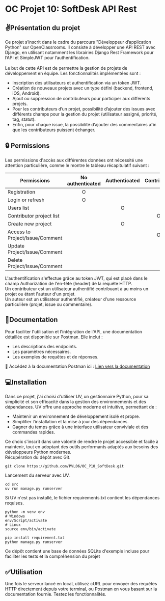 # OC Projet 10: SoftDesk API Rest

## :v:Présentation du projet

Ce projet s’inscrit dans le cadre du parcours "Développeur d’application Python" sur OpenClassrooms.
Il consiste à développer une API REST avec Django, en utilisant notamment les librairies Django Rest Framework pour l’API et SimpleJWT pour l’authentification.  
\
Le but de cette API est de permettre la gestion de projets de développement en équipe. Les fonctionnalités implémentées sont :  
* Inscription des utilisateurs et authentification via un token JWT.
* Création de nouveaux projets avec un type défini (backend, frontend, iOS, Android).
* Ajout ou suppression de contributeurs pour participer aux différents projets.
* Pour les contributeurs d’un projet, possibilité d’ajouter des issues avec différents champs pour la gestion du projet (utilisateur assigné, priorité, tag, statut).
* Enfin, pour chaque issue, la possibilité d’ajouter des commentaires afin que les contributeurs puissent échanger.
  
## :lock: Permissions  
Les permissions d'accès aux différentes données ont nécessité une attention particulière, comme le montre le tableau récapitulatif suivant :  
  
| Permissions | No authenticated | Authenticated | Contributor | Author |
|---          |:-:               |:-:            |:-:          |:-:     |
| Registration                    | O |
| Login or refresh                | O | 
| Users list                      |   | O |
| Contributor project list        |   |   | O |
| Create new project              |   | O |
| Access to Project/Issue/Comment |   |   | O |
| Update Project/Issue/Comment    |   |   |   | O |
| Delete Project/Issue/Comment    |   |   |   | O |
    
L'authentification s'effectue grâce au token JWT, qui est placé dans le champ Authorization de l'en-tête (header) de la requête HTTP.  
Un contributeur est un utilisateur authentifié contribuant à au moins un projet ou étant l'auteur d'un projet.  
Un auteur est un utilisateur authentifié, créateur d'une ressource particulière (projet, issue ou commentaire).  

## :blue_book:Documentation
Pour faciliter l'utilisation et l'intégration de l'API, une documentation détaillée est disponible sur Postman. Elle inclut :

* Les descriptions des endpoints.
* Les paramètres nécessaires.
* Les exemples de requêtes et de réponses.

:link: Accédez à la documentation Postman ici : [Lien vers la documentation](https://documenter.getpostman.com/view/38947734/2sAYQfEpxQ)
## :computer:Installation
Dans ce projet, j'ai choisi d'utiliser UV, un gestionnaire Python, pour sa simplicité et son efficacité dans la gestion des environnements et des dépendances. UV offre une approche moderne et intuitive, permettant de :

* Maintenir un environnement de développement isolé et propre.
* Simplifier l'installation et la mise à jour des dépendances.
* Gagner du temps grâce à une interface utilisateur conviviale et des commandes rapides.

Ce choix s'inscrit dans une volonté de rendre le projet accessible et facile à maintenir, tout en adoptant des outils performants adaptés aux besoins des développeurs Python modernes.
\
Récupération du dépôt avec Git.
```
git clone https://github.com/PVL06/OC_P10_SoftDesk.git
```

Lancement du serveur avec UV.
```
cd src
uv run manage.py runserver
```
Si UV n'est pas installé, le fichier requirements.txt contient les dépendances requises.  
```
python -m venv env
# Windows
env/Script/activate
# Linux
source env/bin/activate
```
```
pip install requirement.txt
python manage.py runserver
```
Ce dépôt contient une base de données SQLite d'exemple incluse pour faciliter les tests et la compréhension du projet
## :white_check_mark:Utilisation
Une fois le serveur lancé en local, utilisez cURL pour envoyer des requêtes HTTP directement depuis votre terminal, ou Postman en vous basant sur la documentation fournie.
Testez les fonctionnalités.